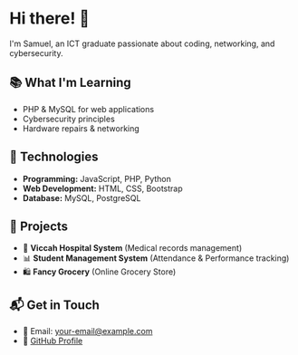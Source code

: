 # Hi there! 👋
I'm Samuel, an ICT graduate passionate about coding, networking, and cybersecurity.

## 📚 What I'm Learning
- PHP & MySQL for web applications
- Cybersecurity principles
- Hardware repairs & networking

## 🔧 Technologies
- **Programming:** JavaScript, PHP, Python
- **Web Development:** HTML, CSS, Bootstrap
- **Database:** MySQL, PostgreSQL

## 📂 Projects
- 🏥 **Viccah Hospital System** (Medical records management)
- 📊 **Student Management System** (Attendance & Performance tracking)
- 🛍️ **Fancy Grocery** (Online Grocery Store)

## 📬 Get in Touch
- 📧 Email: your-email@example.com
- 🔗 [GitHub Profile](https://github.com/your-username)
